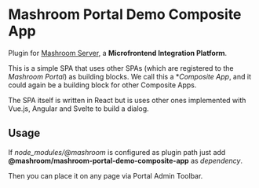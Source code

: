 
# Mashroom Portal Demo Composite App

Plugin for [Mashroom Server](https://www.mashroom-server.com), a **Microfrontend Integration Platform**.

This is a simple SPA that uses other SPAs (which are registered to the _Mashroom Portal_) as building blocks.
We call this a **Composite App*, and it could again be a building block for other Composite Apps.

The SPA itself is written in React but is uses other ones implemented with Vue.js, Angular and Svelte to build a dialog.

## Usage

If *node_modules/@mashroom* is configured as plugin path just add **@mashroom/mashroom-portal-demo-composite-app** as *dependency*.

Then you can place it on any page via Portal Admin Toolbar.
